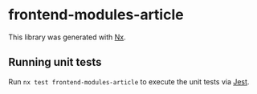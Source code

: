 # frontend-modules-article

This library was generated with [Nx](https://nx.dev).

## Running unit tests

Run `nx test frontend-modules-article` to execute the unit tests via [Jest](https://jestjs.io).
